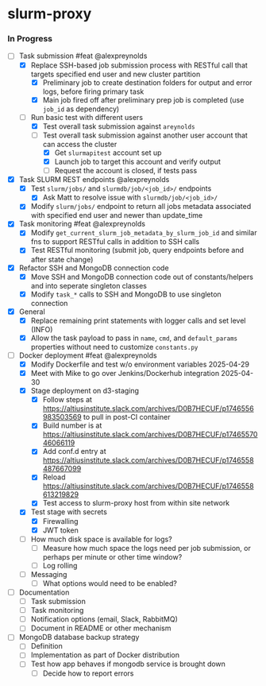 # slurm-proxy

### In Progress

- [ ] Task submission #feat @alexpreynolds
  - [x] Replace SSH-based job submission process with RESTful call that targets specified end user and new cluster partition
    - [x] Preliminary job to create destination folders for output and error logs, before firing primary task
    - [x] Main job fired off after preliminary prep job is completed (use `job_id` as dependency)
  - [ ] Run basic test with different users
    - [x] Test overall task submission against `areynolds`
    - [ ] Test overall task submission against another user account that can access the cluster
      - [x] Get `slurmapitest` account set up
      - [x] Launch job to target this account and verify output
      - [ ] Request the account is closed, if tests pass

- [x] Task SLURM REST endpoints @alexpreynolds
  - [x] Test `slurm/jobs/` and `slurmdb/job/<job_id>/` endpoints
    - [x] Ask Matt to resolve issue with `slurmdb/job/<job_id>/`
  - [x] Modify `slurm/jobs/` endpoint to return all jobs metadata associated with specified end user and newer than update_time

- [x] Task monitoring #feat @alexpreynolds
  - [x] Modify `get_current_slurm_job_metadata_by_slurm_job_id` and similar fns to support RESTful calls in addition to SSH calls
  - [x] Test RESTful monitoring (submit job, query endpoints before and after state change)

- [x] Refactor SSH and MongoDB connection code
  - [x] Move SSH and MongoDB connection code out of constants/helpers and into seperate singleton classes
  - [x] Modify `task_*` calls to SSH and MongoDB to use singleton connection

- [x] General
  - [x] Replace remaining print statements with logger calls and set level (INFO)
  - [x] Allow the task payload to pass in `name`, `cmd`, and `default_params` properties without need to customize `constants.py`

- [ ] Docker deployment #feat @alexpreynolds
  - [x] Modify Dockerfile and test w/o environment variables 2025-04-29
  - [x] Meet with Mike to go over Jenkins/Dockerhub integration 2025-04-30
  - [x] Stage deployment on d3-staging
    - [x] Follow steps at https://altiusinstitute.slack.com/archives/D0B7HECUF/p1746556983503569 to pull in post-CI container
    - [x] Build number is at https://altiusinstitute.slack.com/archives/D0B7HECUF/p1746557046066119
    - [x] Add conf.d entry at https://altiusinstitute.slack.com/archives/D0B7HECUF/p1746558487667099 
    - [x] Reload https://altiusinstitute.slack.com/archives/D0B7HECUF/p1746558613219829
    - [x] Test access to slurm-proxy host from within site network
  - [x] Test stage with secrets
    - [x] Firewalling
    - [x] JWT token
  - [ ] How much disk space is available for logs?
    - [ ] Measure how much space the logs need per job submission, or perhaps per minute or other time window?
    - [ ] Log rolling
  - [ ] Messaging
    - [ ] What options would need to be enabled?

- [ ] Documentation 
  - [ ] Task submission
  - [ ] Task monitoring
  - [ ] Notification options (email, Slack, RabbitMQ)
  - [ ] Document in README or other mechanism

- [ ] MongoDB database backup strategy
  - [ ] Definition
  - [ ] Implementation as part of Docker distribution
  - [ ] Test how app behaves if mongodb service is brought down
    - [ ] Decide how to report errors